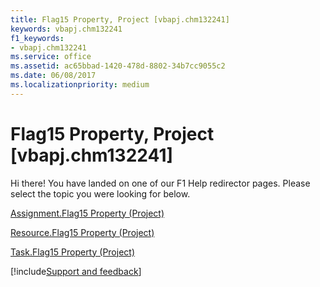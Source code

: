 ```yaml
---
title: Flag15 Property, Project [vbapj.chm132241]
keywords: vbapj.chm132241
f1_keywords:
- vbapj.chm132241
ms.service: office
ms.assetid: ac65bbad-1420-478d-8802-34b7cc9055c2
ms.date: 06/08/2017
ms.localizationpriority: medium
---
```



# Flag15 Property, Project [vbapj.chm132241]

Hi there! You have landed on one of our F1 Help redirector pages. Please select the topic you were looking for below.

[Assignment.Flag15 Property (Project)](https://msdn.microsoft.com/library/d9c0e683-007c-99c7-fb5a-b8085e51c491%28Office.15%29.aspx)

[Resource.Flag15 Property (Project)](https://msdn.microsoft.com/library/5adc1e9e-cf5e-d19a-8e12-b80110766b88%28Office.15%29.aspx)

[Task.Flag15 Property (Project)](https://msdn.microsoft.com/library/3070a2f3-a630-77db-9404-ec07fa9728df%28Office.15%29.aspx)

[!include[Support and feedback](~/includes/feedback-boilerplate.md)]